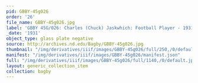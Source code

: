 ```yaml
---
pid: GBBY-45g026
order: '26'
file_name: GBBY-45g026.jpg
label: 'GBBY 45G/026: Charles (Chuck) Jaskwhich: Football Player - 1931'
_date: '1931'
object_type: glass plate negative
source: http://archives.nd.edu/Bagby/GBBY-45g026.jpg
thumbnail: "/img/derivatives/iiif/images/GBBY-45g026/full/250,/0/default.jpg"
manifest: "/img/derivatives/iiif/images/GBBY-45g026/manifest.json"
full: "/img/derivatives/iiif/images/GBBY-45g026/full/1140,/0/default.jpg"
layout: generic_collection_item
collection: bagby
---
```

